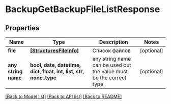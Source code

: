 # BackupGetBackupFileListResponse


## Properties
Name | Type | Description | Notes
------------ | ------------- | ------------- | -------------
**file** | [**[StructuresFileInfo]**](StructuresFileInfo.md) | Список файлов | [optional] 
**any string name** | **bool, date, datetime, dict, float, int, list, str, none_type** | any string name can be used but the value must be the correct type | [optional]

[[Back to Model list]](../README.md#documentation-for-models) [[Back to API list]](../README.md#documentation-for-api-endpoints) [[Back to README]](../README.md)


